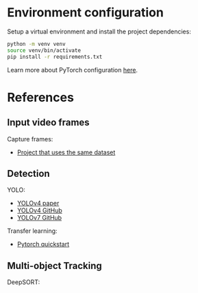 # Environment configuration

Setup a virtual environment and install the project dependencies:
```bash
python -m venv venv
source venv/bin/activate
pip install -r requirements.txt
```

Learn more about PyTorch configuration [here](https://pytorch.org/get-started/locally/).

# References

## Input video frames
Capture frames:
 - [Project that uses the same dataset](https://github.com/tilemmpon/Singapore-Maritime-Dataset-Frames-Ground-Truth-Generation-and-Statistics)

## Detection
YOLO:
 - [YOLOv4 paper](https://arxiv.org/pdf/2004.10934.pdf)
 - [YOLOv4 GitHub](https://github.com/AlexeyAB/darknet)
 - [YOLOv7 GitHub](https://github.com/WongKinYiu/yolov7)

Transfer learning:
 - [Pytorch quickstart](https://pytorch.org/tutorials/beginner/transfer_learning_tutorial.html)

## Multi-object Tracking
DeepSORT:
